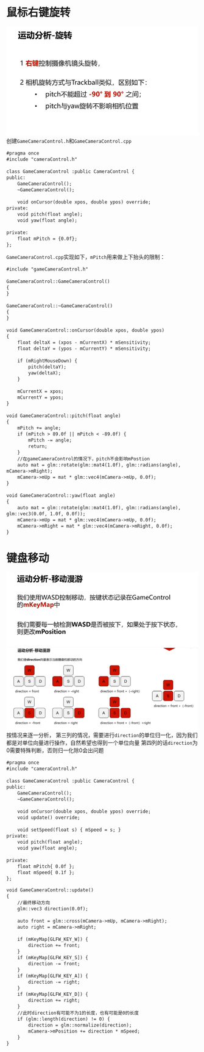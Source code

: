 # 鼠标右键旋转
![输入图片说明](/imgs/2024-11-18/dUFty3H3vhqjkISX.png)
创建`GameCameraControl.h`和`GameCameraControl.cpp`
```
#pragma once
#include "cameraControl.h"

class GameCameraControl :public CameraControl {
public:
	GameCameraControl();
	~GameCameraControl();

	void onCursor(double xpos, double ypos) override;
private:
	void pitch(float angle);
	void yaw(float angle);

private:
	float mPitch = {0.0f};
};
```
`GameCameraControl.cpp`实现如下，`mPitch`用来做上下抬头的限制：
```
#include "gameCameraControl.h"

GameCameraControl::GameCameraControl()
{
}

GameCameraControl::~GameCameraControl()
{
}

void GameCameraControl::onCursor(double xpos, double ypos)
{
	float deltaX = (xpos - mCurrentX) * mSensitivity;
	float deltaY = (ypos - mCurrentY) * mSensitivity;

	if (mRightMouseDown) {
		pitch(deltaY);
		yaw(deltaX);
	}

	mCurrentX = xpos;
	mCurrentY = ypos;
}

void GameCameraControl::pitch(float angle)
{
	mPitch += angle;
	if (mPitch > 89.0f || mPitch < -89.0f) {
		mPitch -= angle;
		return;
	}
	//在gameCameraControl的情况下，pitch不会影响mPostion
	auto mat = glm::rotate(glm::mat4(1.0f), glm::radians(angle), mCamera->mRight);
	mCamera->mUp = mat * glm::vec4(mCamera->mUp, 0.0f);
}

void GameCameraControl::yaw(float angle)
{
	auto mat = glm::rotate(glm::mat4(1.0f), glm::radians(angle), glm::vec3(0.0f, 1.0f, 0.0f));
	mCamera->mUp = mat * glm::vec4(mCamera->mUp, 0.0f);
	mCamera->mRight = mat * glm::vec4(mCamera->mRight, 0.0f);
}
```
# 键盘移动
![输入图片说明](/imgs/2024-11-18/Zum6dc7T5CkRyiAV.png)
![输入图片说明](/imgs/2024-11-18/hP09EbvgBFy5L7fI.png)
按情况来逐一分析，
第三列的情况，需要进行`direction`的单位归一化，因为我们都是对单位向量进行操作，自然希望也得到一个单位向量
第四列的话`direction`为0需要特殊判断，否则归一化除0会出问题
```
#pragma once
#include "cameraControl.h"

class GameCameraControl :public CameraControl {
public:
	GameCameraControl();
	~GameCameraControl();

	void onCursor(double xpos, double ypos) override;
	void update() override;

	void setSpeed(float s) { mSpeed = s; }
private:
	void pitch(float angle);
	void yaw(float angle);

private:
	float mPitch{ 0.0f };
	float mSpeed{ 0.1f };
};
```
```
void GameCameraControl::update()
{
	//最终移动方向
	glm::vec3 direction(0.0f);

	auto front = glm::cross(mCamera->mUp, mCamera->mRight);
	auto right = mCamera->mRight;

	if (mKeyMap[GLFW_KEY_W]) {
		direction += front;
	}
	if (mKeyMap[GLFW_KEY_S]) {
		direction -= front;
	}
	if (mKeyMap[GLFW_KEY_A]) {
		direction -= right;
	}
	if (mKeyMap[GLFW_KEY_D]) {
		direction += right;
	}
	//此时direction有可能不为1的长度，也有可能是0的长度
	if (glm::length(direction) != 0) {
		direction = glm::normalize(direction);
		mCamera->mPosition += direction * mSpeed;
	}
}
```
<!--stackedit_data:
eyJoaXN0b3J5IjpbLTEwOTI2MTI4NTYsMjI5OTMwMTYzLDE3OT
g1ODYyNDNdfQ==
-->